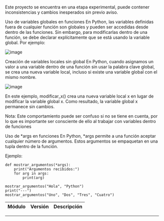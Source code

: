 Este proyecto se encuentra en una etapa experimental, puede contener inconsistencias y cambios inesperados sin previo aviso.

Uso de variables globales en funciones
En Python, las variables definidas fuera de cualquier función son globales y pueden ser accedidas desde dentro de las funciones. Sin embargo, para modificarlas dentro de una función, se debe declarar explícitamente que se está usando la variable global. Por ejemplo:

![image](https://github.com/user-attachments/assets/65b16923-0155-40b8-abca-15d329be42b0)

Creación de variables locales sin global
En Python, cuando asignamos un valor a una variable dentro de una función sin usar la palabra clave global, se crea una nueva variable local, incluso si existe una variable global con el mismo nombre.

![image](https://github.com/user-attachments/assets/4eebadc8-cd79-4b51-af50-05a8c3a2716a)

En este ejemplo, modificar_x() crea una nueva variable local x en lugar de modificar la variable global x. Como resultado, la variable global x permanece sin cambios.

Nota: Este comportamiento puede ser confuso si no se tiene en cuenta, por lo que es importante ser consciente de ello al trabajar con variables dentro de funciones

Uso de *args en funciones
En Python, *args permite a una función aceptar cualquier número de argumentos. Estos argumentos se empaquetan en una tupla dentro de la función.

Ejemplo:
```
def mostrar_argumentos(*args):
    print("Argumentos recibidos:")
    for arg in args:
        print(arg)

mostrar_argumentos("Hola", "Python")
print("---")
mostrar_argumentos("Uno", "Dos", "Tres", "Cuatro")
```


|Módulo|Versión|Descripción|
|--- |--- |--- |

-------
